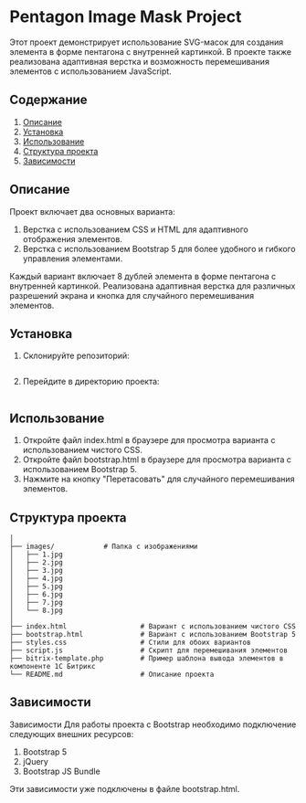 # Pentagon Image Mask Project

Этот проект демонстрирует использование SVG-масок для создания элемента в форме пентагона с внутренней картинкой. В проекте также реализована адаптивная верстка и возможность перемешивания элементов с использованием JavaScript.

## Содержание

1. [Описание](#описание)
2. [Установка](#установка)
3. [Использование](#использование)
4. [Структура проекта](#структура-проекта)
5. [Зависимости](#зависимости)

## Описание

Проект включает два основных варианта:
1. Верстка с использованием CSS и HTML для адаптивного отображения элементов.
2. Верстка с использованием Bootstrap 5 для более удобного и гибкого управления элементами.

Каждый вариант включает 8 дублей элемента в форме пентагона с внутренней картинкой. Реализована адаптивная верстка для различных разрешений экрана и кнопка для случайного перемешивания элементов.

## Установка

1. Склонируйте репозиторий:
   ```sh git clone https://github.com/safron64/test-assignment.git

2. Перейдите в директорию проекта:
    ```cd pentagon-image-mask

## Использование
1. Откройте файл index.html в браузере для просмотра варианта с использованием чистого CSS.
2. Откройте файл bootstrap.html в браузере для просмотра варианта с использованием Bootstrap 5.
3. Нажмите на кнопку "Перетасовать" для случайного перемешивания элементов.

## Структура проекта 

```pentagon-image-mask/
│
├── images/            # Папка с изображениями
│   ├── 1.jpg
│   ├── 2.jpg
│   ├── 3.jpg
│   ├── 4.jpg
│   ├── 5.jpg
│   ├── 6.jpg
│   ├── 7.jpg
│   └── 8.jpg
│
├── index.html                  # Вариант с использованием чистого CSS
├── bootstrap.html              # Вариант с использованием Bootstrap 5
├── styles.css                  # Стили для обоих вариантов
├── script.js                   # Скрипт для перемешивания элементов
├── bitrix-template.php         # Пример шаблона вывода элементов в компоненте 1C Битрикс
└── README.md                   # Описание проекта
```

## Зависимости 

Зависимости
Для работы проекта с Bootstrap необходимо подключение следующих внешних ресурсов:

1. Bootstrap 5
2. jQuery
3. Bootstrap JS Bundle

Эти зависимости уже подключены в файле bootstrap.html.



